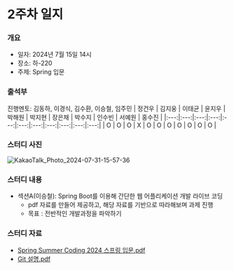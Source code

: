 # 2주차 일지

### 개요
- 일자: 2024년 7월 15일 14시
- 장소: 하-220
- 주제: Spring 입문

### 출석부
진행멘토: 김동하, 이경식, 김수환, 이승철, 임주민
| 정건우 | 김지웅 | 이태균 | 윤지우 | 박해원 | 박지현 | 장은채 | 박수지 | 인수빈 | 서예원 | 홍수진 |
|:---:|:---:|:---:|:---:|:---:|:---:|:---:|:---:|:---:|:---:|:---:|
| O   | O   | O   | X   | O   | O   | O   | O   | O   | O   | O   |
### 스터디 사진
![KakaoTalk_Photo_2024-07-31-15-57-36](https://github.com/user-attachments/assets/91e39ba6-7e61-4313-81fb-f894db46cf84)


### 스터디 내용
- 섹션A(이승철): Spring Boot를 이용해 간단한 웹 어플리케이션 개발 라이브 코딩
  - pdf 자료를 만들어 제공하고, 해당 자료를 기반으로 따라해보며 과제 진행
  - 목표 : 전반적인 개발과정을 파악하기

### 스터디 자료
- [Spring Summer Coding 2024 스프링 입문.pdf](https://github.com/user-attachments/files/16437576/Spring.Summer.Coding.2024.pdf)
- [Git 설명.pdf](https://github.com/user-attachments/files/16437579/Git.pdf)
